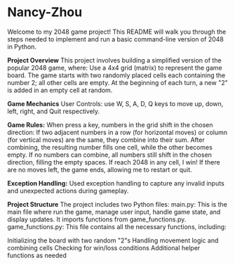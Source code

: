 # Nancy-Zhou

Welcome to my 2048 game project! This README will walk you through the steps needed to implement and run a basic command-line version of 2048 in Python.

**Project Overview**
This project involves building a simplified version of the popular 2048 game, where:
Use a 4x4 grid (matrix) to represent the game board.
The game starts with two randomly placed cells each containing the number 2; all other cells are empty.
At the beginning of each turn, a new "2" is added in an empty cell at random.

**Game Mechanics**
User Controls:
use W, S, A, D, Q keys to move up, down, left, right, and Quit respectively.

**Game Rules:**
When press a key, numbers in the grid shift in the chosen direction: 
If two adjacent numbers in a row (for horizontal moves) or column (for vertical moves) are the same, they combine into their sum. 
After combining, the resulting number fills one cell, while the other becomes empty. 
If no numbers can combine, all numbers still shift in the chosen direction, filling the empty spaces. 
If reach 2048 in any cell, I win! If there are no moves left, the game ends, allowing me to restart or quit.

**Exception Handling:**
Used exception handling to capture any invalid inputs and unexpected actions during gameplay.

**Project Structure**
The project includes two Python files:
main.py: This is the main file where  run the game, manage user input, handle game state, and display updates. It imports functions from game_functions.py.
game_functions.py: This file contains all the necessary functions, including:

Initializing the board with two random "2"s
Handling movement logic and combining cells
Checking for win/loss conditions
Additional helper functions as needed
